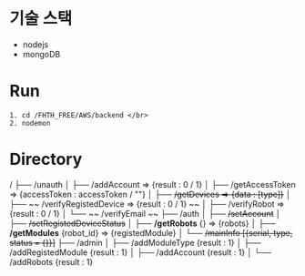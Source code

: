 # 기술 스택
 - nodejs
 - mongoDB

# Run
```
1. cd /FHTH_FREE/AWS/backend </br>
2. nodemon
```

# Directory
/
├── /unauth
│   ├── /addAccount => {result : 0 / 1}
│   ├── /getAccessToken => {accessToken : accessToken / ""}
│   ├── ~~/getDevices => {data : [type]}~~
│   ├── ~~ /verifyRegistedDevice => {result : 0 / 1} ~~
│   ├── /verifyRobot => {result : 0 / 1}
│   └── ~~ /verifyEmail ~~
├── /auth
│   ├── ~~/setAccount~~
│   ├── ~~/setRegistedDeviceStatus~~
│   ├── **/getRobots** {} => {robots}
│   ├── **/getModules** {robot_id} => {registedModule} 
│   └── ~~/mainInfo [{serial, type, status = {}}]~~
├── /admin
│   ├── /addModuleType {result : 1}
│   ├── /addRegistedModule {result : 1}
│   ├── /addAccount {result : 1}
│   └── /addRobots {result : 1}



